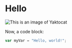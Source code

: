 # Hello

![This is an image of Yaktocat](https://octodex.github.com/images/yaktocat.png)

Now, a code block:

``` javascript
var myVar = "Hello, world!";
```
